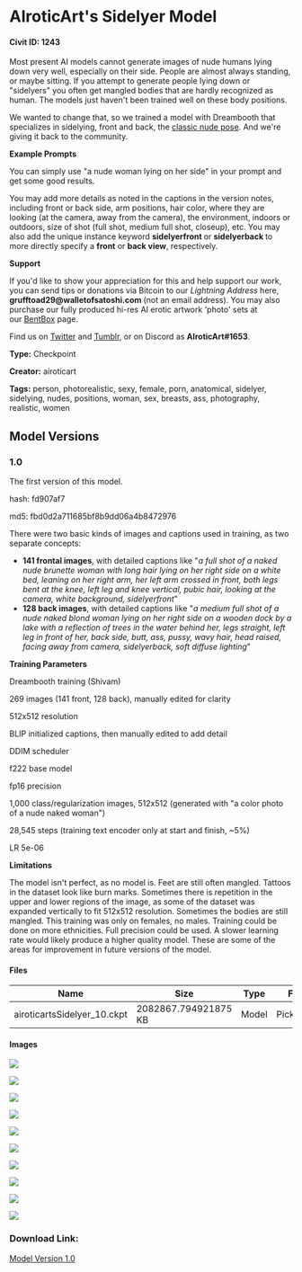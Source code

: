 # AIroticArt's Sidelyer Model

#### Civit ID: 1243

<p>Most present AI models cannot generate images of nude humans lying down very well, especially on their side. People are almost always standing, or maybe sitting. If you attempt to generate people lying down or "sidelyers" you often get mangled bodies that are hardly recognized as human. The models just haven't been trained well on these body positions.</p><p>We wanted to change that, so we trained a model with Dreambooth that specializes in sidelying, front and back, the <a href="https://www.tumblr.com/airoticart/700202494469488640/la-maja-desnuda-the-nude-maja-2022-a?source=share" rel="ugc" target="_blank">classic nude pose</a>. And we're giving it back to the community.</p><p><strong>Example Prompts</strong></p><p>You can simply use "a nude woman lying on her side" in your prompt and get some good results.</p><p>You may add more details as noted in the captions in the version notes, including front or back side, arm positions, hair color, where they are looking (at the camera, away from the camera), the environment, indoors or outdoors, size of shot (full shot, medium full shot, closeup), etc. You may also add the unique instance keyword <strong>sidelyerfront </strong>or <strong>sidelyerback </strong>to more directly specify a <strong>front</strong> or <strong>back view</strong>, respectively.</p><p><strong>Support</strong></p><p>If you'd like to show your appreciation for this and help support our work, you can send tips or donations via Bitcoin to our <em>Lightning Address </em>here, <strong>grufftoad29@walletofsatoshi.com </strong>(not an email address). You may also purchase our fully produced hi-res AI erotic artwork 'photo' sets at our <a href="https://bentbox.co/airoticart" rel="ugc" target="_blank">BentBox</a> page.</p><p>Find us on <a href="https://twitter.com/airoticart" rel="ugc" target="_blank">Twitter</a> and <a href="https://airoticart.tumblr.com/" rel="ugc" target="_blank">Tumblr</a>, or on Discord as <strong>AIroticArt#1653</strong>.</p>

**Type:** Checkpoint

**Creator:** airoticart

**Tags:** person, photorealistic, sexy, female, porn, anatomical, sidelyer, sidelying, nudes, positions, woman, sex, breasts, ass, photography, realistic, women

## Model Versions

### 1.0

<p>The first version of this model.</p><p>hash: fd907af7</p><p>md5: fbd0d2a711685bf8b9dd06a4b8472976</p><p>There were two basic kinds of images and captions used in training, as two separate concepts:</p><ul><li><strong>141 frontal images</strong>, with detailed captions like "<em>a full shot of a naked nude brunette woman with long hair lying on her right side on a white bed, leaning on her right arm, her left arm crossed in front, both legs bent at the knee, left leg and knee vertical, pubic hair, looking at the camera, white background, sidelyerfront</em>"</li><li><strong>128 back images</strong>, with detailed captions like "<em>a medium full shot of a nude naked blond woman lying on her right side on a wooden dock by a lake with a reflection of trees in the water behind her, legs straight, left leg in front of her, back side, butt, ass, pussy, wavy hair, head raised, facing away from camera, sidelyerback, soft diffuse lighting</em>"</li></ul><p><strong>Training Parameters</strong></p><p>Dreambooth training (Shivam)</p><p>269 images (141 front, 128 back), manually edited for clarity</p><p>512x512 resolution</p><p>BLIP initialized captions, then manually edited to add detail</p><p>DDIM scheduler</p><p>f222 base model</p><p>fp16 precision</p><p>1,000 class/regularization images, 512x512 (generated with "a color photo of a nude naked woman")</p><p>28,545 steps (training text encoder only at start and finish, ~5%)</p><p>LR 5e-06</p><p><strong>Limitations</strong></p><p>The model isn't perfect, as no model is. Feet are still often mangled. Tattoos in the dataset look like burn marks. Sometimes there is repetition in the upper and lower regions of the image, as some of the dataset was expanded vertically to fit 512x512 resolution. Sometimes the bodies are still mangled. This training was only on females, no males. Training could be done on more ethnicities. Full precision could be used. A slower learning rate would likely produce a higher quality model. These are some of the areas for improvement in future versions of the model.</p>

#### Files

| Name | Size | Type | Format | Download Url | AutoV1 | AutoV2 | SHA256 | CRC32 | BLAKE3 |
| --- | --- | --- | --- | --- | --- | --- | --- | --- | --- |
| airoticartsSidelyer_10.ckpt | 2082867.794921875 KB | Model | PickleTensor | https://civitai.com/api/download/models/1317 | FD907AF7 | B49DAABDFA | B49DAABDFAAD9B458EF2504D1862C352CDD9A8A3AA61AF637F6FEF1552461AC7 | 2822B474 | D8AC5FD8D92A0F9C68E62A6045E5322BA37BDDC7DBC0C407F804F2F4850647E5 |

#### Images

<p><img src="https://image.civitai.com/xG1nkqKTMzGDvpLrqFT7WA/215d5889-3bd3-4b8a-eb5e-c05bab9cab00/width=450/10840.jpeg" /></p>

<p><img src="https://image.civitai.com/xG1nkqKTMzGDvpLrqFT7WA/57ff7d0d-edc9-4f44-3e1d-862e45cf6000/width=450/10851.jpeg" /></p>

<p><img src="https://image.civitai.com/xG1nkqKTMzGDvpLrqFT7WA/3bc83c88-b26d-46ae-6cc9-9992d6da7400/width=450/10850.jpeg" /></p>

<p><img src="https://image.civitai.com/xG1nkqKTMzGDvpLrqFT7WA/3cc64671-19a0-4767-4588-39a9fa45a200/width=450/10849.jpeg" /></p>

<p><img src="https://image.civitai.com/xG1nkqKTMzGDvpLrqFT7WA/c5dce986-140b-45dc-46e0-9e9cbfaab100/width=450/10848.jpeg" /></p>

<p><img src="https://image.civitai.com/xG1nkqKTMzGDvpLrqFT7WA/480a5edf-2971-4bcc-839b-ce4e1765fc00/width=450/10847.jpeg" /></p>

<p><img src="https://image.civitai.com/xG1nkqKTMzGDvpLrqFT7WA/1503ccdb-1504-4f60-a769-75f849686400/width=450/10846.jpeg" /></p>

<p><img src="https://image.civitai.com/xG1nkqKTMzGDvpLrqFT7WA/e1f93616-e6d3-40f8-5314-aafd29bd1100/width=450/10845.jpeg" /></p>

<p><img src="https://image.civitai.com/xG1nkqKTMzGDvpLrqFT7WA/0ca3c956-79ec-4e52-c1cb-881236541a00/width=450/10844.jpeg" /></p>

<p><img src="https://image.civitai.com/xG1nkqKTMzGDvpLrqFT7WA/6ef782c0-7d37-4bf0-70aa-a8bda1f71b00/width=450/10843.jpeg" /></p>

### Download Link:

[Model Version 1.0](https://civitai.com/api/download/models/1317)

